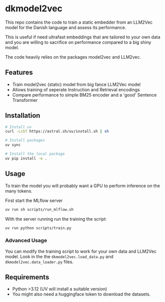# dkmodel2vec
This repo contains the code to train a static embedder from an LLM2Vec model for the Danish language and assess its performance. 

This is useful if need ultrafast embeddings that are  tailored to your own data and you are willing to sacrifice on performance compared to a big shiny model. 

The code heavily relies on the packages model2vec and LLM2vec. 

## Features

- Train model2vec (static) model from big fance LLM2Vec model
- Allows training of seperate Instruction and Retrieval encodings
- Compare performance to simple BM25 encoder and a 'good' Sentence Transformer

## Installation

```bash
# Install uv
curl -LsSf https://astral.sh/uv/install.sh | sh
````

```bash
# Install packages
uv sync
```

```bash
# Install the local package
uv pip install -e . 
```
## Usage
To train the model you will probably want a GPU to perform inference on the many tokens. 

First start the MLflow server
```bash
uv run sh scripts/run_mlflow.sh
```

With the server running run the training the script: 
```bash 
uv run python scripts/train.py
```

### Advanced Usage
You can modify the training script to work for your own data and LLM2Vec model. Look in the the ```dkmodel2vec.load_data.py``` and ```dkmodel2vec.data_loader.py``` files. 

## Requirements
- Python >3.12 (UV will install a suitable version)
- You might also need a huggingface token to download the datasets. 


